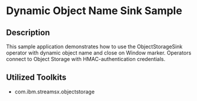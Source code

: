 # Dynamic Object Name Sink Sample

## Description

This sample application demonstrates how to use the ObjectStorageSink operator with dynamic object name and close on Window marker.
Operators connect to Object Storage with HMAC-authentication credentials.

## Utilized Toolkits
 - com.ibm.streamsx.objectstorage
